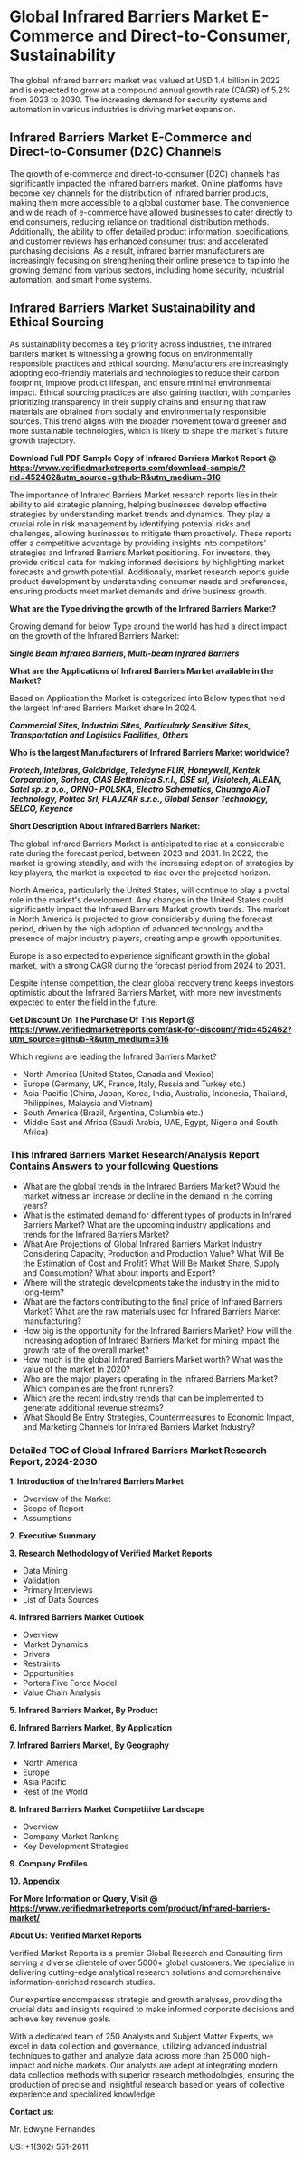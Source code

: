 <h1>Global Infrared Barriers Market E-Commerce and Direct-to-Consumer, Sustainability</h1><p class=""><p>The global infrared barriers market was valued at USD 1.4 billion in 2022 and is expected to grow at a compound annual growth rate (CAGR) of 5.2% from 2023 to 2030. The increasing demand for security systems and automation in various industries is driving market expansion.</p><h2>Infrared Barriers Market E-Commerce and Direct-to-Consumer (D2C) Channels</h2><p>The growth of e-commerce and direct-to-consumer (D2C) channels has significantly impacted the infrared barriers market. Online platforms have become key channels for the distribution of infrared barrier products, making them more accessible to a global customer base. The convenience and wide reach of e-commerce have allowed businesses to cater directly to end consumers, reducing reliance on traditional distribution methods. Additionally, the ability to offer detailed product information, specifications, and customer reviews has enhanced consumer trust and accelerated purchasing decisions. As a result, infrared barrier manufacturers are increasingly focusing on strengthening their online presence to tap into the growing demand from various sectors, including home security, industrial automation, and smart home systems.</p><h2>Infrared Barriers Market Sustainability and Ethical Sourcing</h2><p>As sustainability becomes a key priority across industries, the infrared barriers market is witnessing a growing focus on environmentally responsible practices and ethical sourcing. Manufacturers are increasingly adopting eco-friendly materials and technologies to reduce their carbon footprint, improve product lifespan, and ensure minimal environmental impact. Ethical sourcing practices are also gaining traction, with companies prioritizing transparency in their supply chains and ensuring that raw materials are obtained from socially and environmentally responsible sources. This trend aligns with the broader movement toward greener and more sustainable technologies, which is likely to shape the market's future growth trajectory.</p></p><p class=""><strong>Download Full PDF Sample Copy of Infrared Barriers Market Report @ <a href="https://www.verifiedmarketreports.com/download-sample/?rid=452462&utm_source=github-R&utm_medium=316" target="_blank">https://www.verifiedmarketreports.com/download-sample/?rid=452462&utm_source=github-R&utm_medium=316</a></strong></p><p>The importance of&nbsp;Infrared Barriers Market research reports lies in their ability to aid strategic planning, helping businesses develop effective strategies by understanding market trends and dynamics. They play a crucial role in risk management by identifying potential risks and challenges, allowing businesses to mitigate them proactively. These reports offer a competitive advantage by providing insights into competitors' strategies and Infrared Barriers Market positioning. For investors, they provide critical data for making informed decisions by highlighting market forecasts and growth potential. Additionally, market research reports guide product development by understanding consumer needs and preferences, ensuring products meet market demands and drive business growth.</p><p><strong>What are the&nbsp;Type driving the growth of the Infrared Barriers Market?</strong></p><p id="" class="">Growing demand for below Type around the world has had a direct impact on the growth of the Infrared Barriers Market:</p><p class=""><em><strong>Single Beam Infrared Barriers, Multi-beam Infrared Barriers</strong></em></p><p class=""><strong>What are the&nbsp;Applications&nbsp;of Infrared Barriers Market available in the Market?</strong></p><p id="" class="">Based on Application the Market is categorized into Below types that held the largest Infrared Barriers Market share In 2024.</p><p class=""><em><strong>Commercial Sites, Industrial Sites, Particularly Sensitive Sites, Transportation and Logistics Facilities, Others</strong></em></p><p class=""><strong>Who is the largest Manufacturers of Infrared Barriers Market worldwide?</strong></p><p><em><strong>Protech, Intelbras, Goldbridge, Teledyne FLIR, Honeywell, Kentek Corporation, Sorhea, CIAS Elettronica S.r.l., DSE srl, Visiotech, ALEAN, Satel sp. z o.o., ORNO- POLSKA, Electro Schematics, Chuango AIoT Technology, Politec Srl, FLAJZAR s.r.o., Global Sensor Technology, SELCO, Keyence</strong></em></p><p id="" class=""><strong>Short Description About Infrared Barriers Market:</strong></p><p>The global Infrared Barriers Market is anticipated to rise at a considerable rate during the forecast period, between 2023 and 2031. In 2022, the market is growing steadily, and with the increasing adoption of strategies by key players, the market is expected to rise over the projected horizon.</p><p>North America, particularly the United States, will continue to play a pivotal role in the market's development. Any changes in the United States could significantly impact the Infrared Barriers Market growth trends. The market in North America is projected to grow considerably during the forecast period, driven by the high adoption of advanced technology and the presence of major industry players, creating ample growth opportunities.</p><p>Europe is also expected to experience significant growth in the global market, with a strong CAGR during the forecast period from 2024 to 2031.</p><p>Despite intense competition, the clear global recovery trend keeps investors optimistic about the Infrared Barriers Market, with more new investments expected to enter the field in the future.</p><p id="" class=""><strong>Get Discount On The Purchase Of This Report @ <a href="https://www.verifiedmarketreports.com/ask-for-discount/?rid=452462?utm_source=github-R&utm_medium=316" target="_blank">https://www.verifiedmarketreports.com/ask-for-discount/?rid=452462?utm_source=github-R&utm_medium=316</a></strong></p><p class="">Which regions are leading the Infrared Barriers Market?</p><ul><li>North America (United States, Canada and Mexico)</li><li>Europe (Germany, UK, France, Italy, Russia and Turkey etc.)</li><li>Asia-Pacific (China, Japan, Korea, India, Australia, Indonesia, Thailand, Philippines, Malaysia and Vietnam)</li><li>South America (Brazil, Argentina, Columbia etc.)</li><li>Middle East and Africa (Saudi Arabia, UAE, Egypt, Nigeria and South Africa)</li></ul><h3 id="" class="">This Infrared Barriers Market Research/Analysis Report Contains Answers to your following Questions</h3><ul><li>What are the global trends in the Infrared Barriers Market? Would the market witness an increase or decline in the demand in the coming years?</li><li>What is the estimated demand for different types of products in Infrared Barriers Market? What are the upcoming industry applications and trends for the Infrared Barriers Market?</li><li>What Are Projections of Global Infrared Barriers Market Industry Considering Capacity, Production and Production Value? What Will Be the Estimation of Cost and Profit? What Will Be Market Share, Supply and Consumption? What about imports and Export?</li><li>Where will the strategic developments take the industry in the mid to long-term?</li><li>What are the factors contributing to the final price of Infrared Barriers Market? What are the raw materials used for Infrared Barriers Market manufacturing?</li><li>How big is the opportunity for the Infrared Barriers Market? How will the increasing adoption of Infrared Barriers Market for mining impact the growth rate of the overall market?</li><li>How much is the global Infrared Barriers Market worth? What was the value of the market In 2020?</li><li>Who are the major players operating in the Infrared Barriers Market? Which companies are the front runners?</li><li>Which are the recent industry trends that can be implemented to generate additional revenue streams?</li><li>What Should Be Entry Strategies, Countermeasures to Economic Impact, and Marketing Channels for Infrared Barriers Market Industry?</li></ul><h3 id="" class="">Detailed TOC of Global Infrared Barriers Market Research Report, 2024-2030</h3><p id="" class=""><strong>1. Introduction of the Infrared Barriers Market</strong></p><ul><li>Overview of the Market</li><li>Scope of Report</li><li>Assumptions</li></ul><p id="" class=""><strong>2. Executive Summary</strong></p><p id="" class=""><strong>3. Research Methodology of Verified Market Reports</strong></p><ul><li>Data Mining</li><li>Validation</li><li>Primary Interviews</li><li>List of Data Sources</li></ul><p id="" class=""><strong>4. Infrared Barriers Market Outlook</strong></p><ul><li>Overview</li><li>Market Dynamics</li><li>Drivers</li><li>Restraints</li><li>Opportunities</li><li>Porters Five Force Model</li><li>Value Chain Analysis</li></ul><p id="" class=""><strong>5. Infrared Barriers Market, By Product</strong></p><p id="" class=""><strong>6. Infrared Barriers Market, By Application</strong></p><p id="" class=""><strong>7. Infrared Barriers Market, By Geography</strong></p><ul><li>North America</li><li>Europe</li><li>Asia Pacific</li><li>Rest of the World</li></ul><p id="" class=""><strong>8. Infrared Barriers Market Competitive Landscape</strong></p><ul><li>Overview</li><li>Company Market Ranking</li><li>Key Development Strategies</li></ul><p id="" class=""><strong>9. Company Profiles</strong></p><p id="" class=""><strong>10. Appendix</strong></p><p id="" class=""><strong>For More Information or Query, Visit @ <a href="https://www.verifiedmarketreports.com/product/infrared-barriers-market/" target="_blank">https://www.verifiedmarketreports.com/product/infrared-barriers-market/</a></strong></p><p id="" class=""><strong>About Us: Verified Market Reports</strong></p><p id="" class="">Verified Market Reports is a premier Global Research and Consulting firm serving a diverse clientele of over 5000+ global customers. We specialize in delivering cutting-edge analytical research solutions and comprehensive information-enriched research studies.</p><p id="" class="">Our expertise encompasses strategic and growth analyses, providing the crucial data and insights required to make informed corporate decisions and achieve key revenue goals.</p><p id="" class="">With a dedicated team of 250 Analysts and Subject Matter Experts, we excel in data collection and governance, utilizing advanced industrial techniques to gather and analyze data across more than 25,000 high-impact and niche markets. Our analysts are adept at integrating modern data collection methods with superior research methodologies, ensuring the production of precise and insightful research based on years of collective experience and specialized knowledge.</p><p id="" class=""><strong>Contact us:</strong></p><p id="" class="">Mr. Edwyne Fernandes</p><p id="" class="">US: +1(302) 551-2611</p>